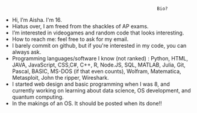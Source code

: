                                                              Bio?
- Hi, I’m Aisha. I'm 16.
- Hiatus over, I am freed from the shackles of AP exams.
- I’m interested in videogames and random code that looks interesting.
- How to reach me: feel free to ask for my email.
- I barely commit on github, but if you're interested in my code, you can always ask.
- Programming languages/software I know (not ranked) : Python, HTML, JAVA, JavaScript, CSS,C#, C++, R, Node.JS, SQL, MATLAB, Julia, Git, Pascal, BASIC, MS-DOS (if that even counts), Wolfram, Matematica, Metasploit, John the ripper, Wireshark.
-  I started web design and basic programming when I was 8, and currently working on learning about data science, OS development, and quantum computing.
-  In the makings of an OS. It should be posted when its done!! 
